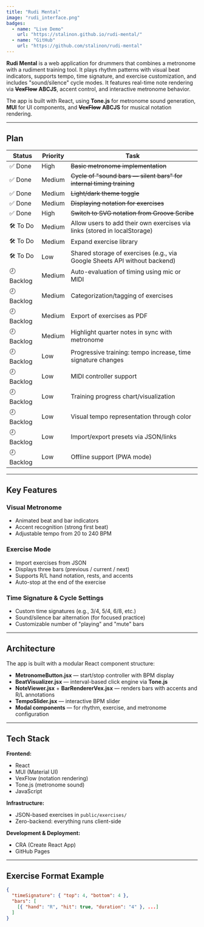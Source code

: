 ```yaml
---
title: "Rudi Mental"
image: "rudi_interface.png"
badges:
  - name: "Live Demo"
    url: "https://stalinon.github.io/rudi-mental/"
  - name: "GitHub"
    url: "https://github.com/stalinon/rudi-mental"
---
```


**Rudi Mental** is a web application for drummers that combines a metronome with a rudiment training tool. It plays rhythm patterns with visual beat indicators, supports tempo, time signature, and exercise customization, and includes "sound/silence" cycle modes. It features real-time note rendering via ~~**VexFlow**~~ **ABCJS**, accent control, and interactive metronome behavior.

The app is built with React, using **Tone.js** for metronome sound generation, **MUI** for UI components, and ~~**VexFlow**~~ **ABCJS** for musical notation rendering.

---

## Plan

| Status   | Priority  | Task                                                                                   |
|----------|-----------|----------------------------------------------------------------------------------------|
| ✅ Done   | High      | ~~Basic metronome implementation~~                                                         |
| ✅ Done   | Medium    | ~~Cycle of "sound bars — silent bars" for internal timing training~~                       |
| ✅ Done   | Medium    | ~~Light/dark theme toggle~~                                                                |
| ✅ Done   | Medium    | ~~Displaying notation for exercises~~                                                      |
| ✅ Done | High      | ~~Switch to SVG notation from Groove Scribe~~                                              |
| 🛠️ To Do | Medium    | Allow users to add their own exercises via links (stored in localStorage)              |
| 🛠️ To Do | Medium    | Expand exercise library                                                                |
| 🛠️ To Do | Low       | Shared storage of exercises (e.g., via Google Sheets API without backend)              |
| 🕗 Backlog | Medium  | Auto-evaluation of timing using mic or MIDI                                            |
| 🕗 Backlog | Medium  | Categorization/tagging of exercises                                                    |
| 🕗 Backlog | Medium  | Export of exercises as PDF                                                             |
| 🕗 Backlog | Medium    | Highlight quarter notes in sync with metronome                                         |
| 🕗 Backlog | Low     | Progressive training: tempo increase, time signature changes                          |
| 🕗 Backlog | Low     | MIDI controller support                                                                |
| 🕗 Backlog | Low     | Training progress chart/visualization                                                  |
| 🕗 Backlog | Low     | Visual tempo representation through color                                              |
| 🕗 Backlog | Low     | Import/export presets via JSON/links                                                   |
| 🕗 Backlog | Low     | Offline support (PWA mode)                                                              |

---

## Key Features

### Visual Metronome
- Animated beat and bar indicators
- Accent recognition (strong first beat)
- Adjustable tempo from 20 to 240 BPM

### Exercise Mode
- Import exercises from JSON
- Displays three bars (previous / current / next)
- Supports R/L hand notation, rests, and accents
- Auto-stop at the end of the exercise

### Time Signature & Cycle Settings
- Custom time signatures (e.g., 3/4, 5/4, 6/8, etc.)
- Sound/silence bar alternation (for focused practice)
- Customizable number of "playing" and "mute" bars

---

## Architecture

The app is built with a modular React component structure:

- **MetronomeButton.jsx** — start/stop controller with BPM display
- **BeatVisualizer.jsx** — interval-based click engine via **Tone.js**
- **NoteViewer.jsx** + **BarRendererVex.jsx** — renders bars with accents and R/L annotations
- **TempoSlider.jsx** — interactive BPM slider
- **Modal components** — for rhythm, exercise, and metronome configuration

---

## Tech Stack

**Frontend:**
- React
- MUI (Material UI)
- VexFlow (notation rendering)
- Tone.js (metronome sound)
- JavaScript

**Infrastructure:**
- JSON-based exercises in `public/exercises/`
- Zero-backend: everything runs client-side

**Development & Deployment:**
- CRA (Create React App)
- GitHub Pages

---

## Exercise Format Example

```json
{
  "timeSignature": { "top": 4, "bottom": 4 },
  "bars": [
    [{ "hand": "R", "hit": true, "duration": "4" }, ...]
  ]
}
